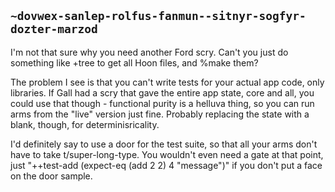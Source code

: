 ## `~dovwex-sanlep-rolfus-fanmun--sitnyr-sogfyr-dozter-marzod`
I'm not that sure why you need another Ford scry. Can't you just do something like +tree to get all Hoon files, and %make them?

The problem I see is that you can't write tests for your actual app code, only libraries. If Gall had a scry that gave the entire app state, core and all, you could use that though - functional purity is a helluva thing, so you can run arms from the "live" version just fine. Probably replacing the state with a blank, though, for determinisricality.

I'd definitely say to use a door for the test suite, so that all your arms don't have to take t/super-long-type. You wouldn't even need a gate at that point, just "++test-add  (expect-eq (add 2 2) 4 "message")" if you don't put a face on the door sample.